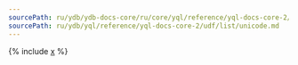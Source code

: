```yaml
---
sourcePath: ru/ydb/ydb-docs-core/ru/core/yql/reference/yql-docs-core-2/udf/list/unicode.md
sourcePath: ru/ydb/yql/reference/yql-docs-core-2/udf/list/unicode.md
---
```


{% include [x](_includes/unicode.md) %}

